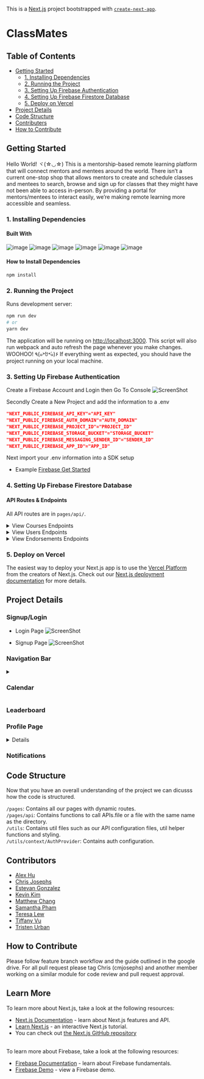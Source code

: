 This is a [Next.js](https://nextjs.org/) project bootstrapped with [`create-next-app`](https://github.com/vercel/next.js/tree/canary/packages/create-next-app).

# ClassMates

## Table of Contents
- [Getting Started](#getting-started)
  - [1. Installing Dependencies](#1-installing-dependencies)
  - [2. Running the Project](#2-running-the-project)
  - [3. Setting Up Firebase Authentication](#3-setting-up-firebase-authentication)
  - [4. Setting Up Firebase Firestore Database](#4-setting-up-firebase-firestore-database)
  - [5. Deploy on Vercel](#5-deploy-on-vercel)
- [Project Details](#project-details)
- [Code Structure](#code-structure)
- [Contributers](#contributors)
- [How to Contribute](#how-to-contribute)

## Getting Started
Hello World! ヾ(☆◡☆) This is a mentorship-based remote learning platform that will connect mentors and mentees around the world. There isn’t a current one-stop shop that allows mentors to create and schedule classes and mentees to search, browse and sign up for classes that they might have not been able to access in-person. By providing a portal for mentors/mentees to interact easily, we’re making remote learning more accessible and seamless.

### 1. Installing Dependencies
#### Built With
![image](https://img.shields.io/badge/next.js-000000?style=for-the-badge&logo=nextdotjs&logoColor=white)
![image](https://img.shields.io/badge/React-20232A?style=for-the-badge&logo=react&logoColor=61DAFB)
![image](https://img.shields.io/badge/firebase-ffca28?style=for-the-badge&logo=firebase&logoColor=black)
![image](https://img.shields.io/badge/Material%20UI-007FFF?style=for-the-badge&logo=mui&logoColor=white)
![image](https://img.shields.io/badge/styled--components-DB7093?style=for-the-badge&logo=styled-components&logoColor=white)
![image](https://img.shields.io/badge/Jest-C21325?style=for-the-badge&logo=jest&logoColor=white)

#### How to Install Dependencies
```bash
npm install
```

### 2. Running the Project
Runs development server:
```bash
npm run dev
# or
yarn dev
```
The application will be running on [http://localhost:3000](http://localhost:3000).
This script will also run webpack and auto refresh the page whenever you make changes.
<br/>
WOOHOO! ٩(๑˃́ꇴ˂̀๑)۶ If everything went as expected, you should have the project running on your local machine.

### 3. Setting Up Firebase Authentication
Create a Firebase Account and Login then Go To Console
![ScreenShot](/blob/main/utils/reademePics/ConsoleClick.gif)

Secondly Create a New Project and add the information to a .env
```json
"NEXT_PUBLIC_FIREBASE_API_KEY"="API_KEY"
"NEXT_PUBLIC_FIREBASE_AUTH_DOMAIN"="AUTH_DOMAIN"
"NEXT_PUBLIC_FIREBASE_PROJECT_ID"="PROJECT_ID"
"NEXT_PUBLIC_FIREBASE_STORAGE_BUCKET"="STORAGE_BUCKET"
"NEXT_PUBLIC_FIREBASE_MESSAGING_SENDER_ID"="SENDER_ID"
"NEXT_PUBLIC_FIREBASE_APP_ID"="APP_ID"
```
Next import your .env information into a SDK setup
* Example
 [Firebase Get Started](https://firebase.google.com/docs/auth/web/start)

### 4. Setting Up Firebase Firestore Database
#### API Routes & Endpoints
All API routes are in `pages/api/`.

<details>
<summary>View Courses Endpoints</summary>

`GET /api/courses` Retrieves list of all courses.

| Parameter         | Type    | Description                                            |
| ----------------- | ------- | ------------------------------------------------------ |
| none              | none    | 'Mentor' or 'Mentee'                                   |

`GET/api/courses/index.js` Retrieves list of all courses.

| Parameter | Type    | Description                                                    |
| --------- | ------- | -------------------------------------------------------------- |
| none      | none    | none                                                           |

`POST/api/courses/index.js` Adds a new course.

| Body Parameter   | Type    | Description                                             |
| ---------------- | ------- | ------------------------------------------------------- |
| name             | string  | Ex: "Intro to Computer Science"                         |
| subject          | string  | Ex: "Science", "Math", "Literature", "Language"         |
| description      | string  | Ex: "Computer Science basics and history"               |
| capacity         | number  | Ex: 25                                                  |
| start_date       | string  | Ex: "2022-03-28T10:30:00.000Z"                          |
| end_date         | string  | Ex: "2022-03-28T12:30:00.000Z"                          |
| meeting_url      | string  | Ex: "zoom.com/meeting_path"                             |
| mentorId         | string  | Required unique user id generated at sign up            |
| mentorFirstName  | string  | Ex: "Cornie"                                            |
| mentorLastName   | string  | Ex: "Jacobs"                                            |

`GET/api/courses/[course_id]` Retrieves course info for a specific user.

| Parameter | Type    | Description                                                    |
| --------- | ------- | -------------------------------------------------------------- |
| none      | none    | none                                                           |

`PUT/api/courses/[course_id]` Removed mentee from course.

| Body Parameter   | Type    | Description                                             |
| ---------------- | ------- | ------------------------------------------------------- |
| mentees          | object  | {id: string}                                            |

`PUT/api/courses/[course_id]` Removed course from course catalog and my courses list.

| Parameter | Type    | Description                                                    |
| --------- | ------- | -------------------------------------------------------------- |
| none      | none    | none                                                           |

`GET/api/courses/mentees/[mentee_id]` Retrieves courses for a specific mentee.

| Parameter | Type    | Description                                                    |
| --------- | ------- | -------------------------------------------------------------- |
| none      | none    | none                                                           |

`GET/api/courses/mentors/[mentor_id]` Retrieves courses for a specific mentor.

| Parameter | Type    | Description                                                    |
| --------- | ------- | -------------------------------------------------------------- |
| none      | none    | none                                                           |

`GET /api/courses/subjects/` Retrieves list of all subjects.

| Parameter         | Type    | Description                                            |
| ----------------- | ------- | ------------------------------------------------------ |
| none              | none    | none                                                   |

`GET /api/courses/subjects/[subject_name]` Retrieves list of courses by subject name

| Parameter         | Type    | Description                                            |
| ----------------- | ------- | ------------------------------------------------------ |
| subject_names     | string  | 'Science', 'Literature, 'History', 'Language', 'Math'  |

`PUT /api/courses/course/[course_id]` Adds mentee to course.

| Parameter      | Type    | Description                                               |
| -------------- | ------- | --------------------------------------------------------- |
| course_id      | string  | Required unique user id generated at sign up              |

| Body Parameter   | Type    | Description                                             |
| ---------------- | ------- | ------------------------------------------------------- |
| mentee_id        | string  | Required unique mentee id to be added to course         |
| mentee_firstName | string  | Ex: "Jeth"                                              |
| mentee_lastName  | string  | Ex: "Venturoli"                                         |

</details>
<details>
<summary>View Users Endpoints</summary>

`GET /api/users/[user_id]` Retrieves info for specific user.

| Parameter      | Type    | Description                                               |
| -------------- | ------- | --------------------------------------------------------- |
| user_id        | string  | Required unique id for specific user                      |

`POST /api/users` Adds new user.

| Body Parameter | Type    | Description                                               |
| -------------- | ------- | --------------------------------------------------------- |
| username       | string  | Ex: "ucoleya                                              |
| firstName      | string  | Ex: "Jeth"                                                |
| lastName       | string  | Ex: "Venturoli"                                           |
| uid            | string  | Required unique user id generated at sign up              |
| account_type   | string  | "Mentee" or "Mentor"                                      |

`PUT /api/users/[user_id]` Updates user's description.

| Parameter      | Type    | Description                                               |
| -------------- | ------- | --------------------------------------------------------- |
| user_id        | string  | Required unique user id generated at sign up              |

| Body Parameter | Type    | Description                                               |
| -------------- | ------- | --------------------------------------------------------- |
| description    | string  | "Javascript Lover"                                        |

</details>
<details>
<summary>View Endorsements Endpoints</summary>

`GET /api/endorsements` Retrieves top 10 endorsements.

| Parameter      | Type    | Description                                               |
| -------------- | ------- | --------------------------------------------------------- |
| none           | none    | none                                                      |

`GET /api/endorsements/users/[user_id]` Retrieves endorsement count for specific user.

| Parameter      | Type    | Description                                               |
| -------------- | ------- | --------------------------------------------------------- |
| user_id        | string  | Required unique user id generated at sign up              |

`PUT /api/endorsements/users/[user_id]` Updates endorsement count for specific user.

| Parameter      | Type    | Description                                               |
| -------------- | ------- | --------------------------------------------------------- |
| user_id        | string  | Required unique user id generated at sign up              |

| Body Parameter | Type    | Description                                               |
| -------------- | ------- | --------------------------------------------------------- |
| type           | string  | "increase" or "decrease"                                  |

`PUT /api/endorsements/courses/[course_id]` Updates endorsement count for specific course

| Parameter      | Type    | Description                                               |
| -------------- | ------- | --------------------------------------------------------- |
| course_id      | string  | Required unique course id generated at sign up            |

| Body Parameter | Type    | Description                                               |
| -------------- | ------- | --------------------------------------------------------- |
| type           | string  | "increase" or "decrease"                                  |

</details>


### 5. Deploy on Vercel
The easiest way to deploy your Next.js app is to use the [Vercel Platform](https://vercel.com/new?utm_medium=default-template&filter=next.js&utm_source=create-next-app&utm_campaign=create-next-app-readme) from the creators of Next.js.
Check out our [Next.js deployment documentation](https://nextjs.org/docs/deployment) for more details.

## Project Details
### Signup/Login

* Login Page
![ScreenShot](../classmates/utils/reademePics/classMatesLogin.png)

* Signup Page
![ScreenShot](../classmates/utils/reademePics/classMatesAuth.gif)

### Navigation Bar
<details>
<summary>
<h3> Calendar </h3>
</summary>
This page displays the calendar view of courses with appointment blocks. The page will dynamically render based on mentor/mentee account type, displaying only the classes they are teaching or enrolled in. You can create/edit/delete classes directly on the calendar page.

**Display Info and Link to Room**

![Display Info](./utils/gifs/Calendar/display_info.gif "Display Info")

**Creating Course**
![Creating Courses](./utils/gifs/Calendar/creating_classes.gif "Creating Courses")

**Deleting Courses**
![Deleting Courses](./utils/gifs/Calendar/Animation5.gif "Deleting Courses")

**Editing Courses**
![Editing Courses](./utils/gifs/Calendar/Editing_Classes.gif "Editing Courses")

</details>

### Leaderboard
### Profile Page
<details>
This page displays the current or selected user's full name, account type, location, and profile description.
On the current user's profile page, the user can edit profile description. A mentor can see their own recommendation count and can recommend other mentees.
A mentee can see other mentors' profiles and their recommendation counts but can't see their own recommendation counts.

**My Profile**
![My Profile](./utils/gifs/Profile/ReadMeProfileView.gif "My Profile")

**Selected Profile**
![Selected Profle](./utils/gifs/Profile/ReadMeProfileView.gif "Selected Profile")

</details>

### Notifications

## Code Structure
Now that you have an overall understanding of the project we can dicusss how the code is structured.

`/pages`: Contains all our pages with dynamic routes.
<br/>
`/pages/api`: Contains functions to call APIs.file or a file with the same name as the directory.
<br/>
`/utils`: Contains util files such as our API configuration files, util helper functions and styling.
<br/>
`/utils/context/AuthProvider`: Contains auth configuration.

## Contributors
* [Alex Hu](https://github.com/gunpowder66)
* [Chris Josephs](https://github.com/cmjosephs)
* [Estevan Gonzalez](https://github.com/GonzalezEstevan)
* [Kevin Kim](https://github.com/kevinhwkim)
* [Matthew Chang](https://github.com/changerbang)
* [Samantha Pham](https://github.com/samanthavpham)
* [Teresa Lew](https://github.com/teresal92)
* [Tiffany Vu](https://github.com/tiffanyyv)
* [Tristen Urban](https://github.com/TristenUrban)

## How to Contribute
Please follow feature branch workflow and the guide outlined in the google drive. For all pull request please tag Chris (cmjosephs) and another member working on a similar module for code review and pull request approval.

## Learn More
To learn more about Next.js, take a look at the following resources:
- [Next.js Documentation](https://nextjs.org/docs) - learn about Next.js features and API.
- [Learn Next.js](https://nextjs.org/learn) - an interactive Next.js tutorial.
- You can check out [the Next.js GitHub repository](https://github.com/vercel/next.js/)
<br/>
To learn more about Firebase, take a look at the following resources:

- [Firebase Documentation](https://firebase.google.com/docs) - learn about Firebase fundamentals.
- [Firebase Demo](https://console.firebase.google.com/project/fir-demo-project/overview) - view a Firebase demo.
